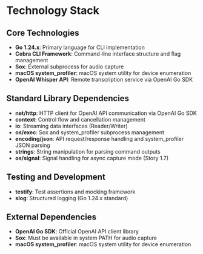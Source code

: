 # Technology Stack

## Core Technologies

- **Go 1.24.x**: Primary language for CLI implementation
- **Cobra CLI Framework**: Command-line interface structure and flag management
- **Sox**: External subprocess for audio capture
- **macOS system_profiler**: macOS system utility for device enumeration
- **OpenAI Whisper API**: Remote transcription service via OpenAI Go SDK

## Standard Library Dependencies

- **net/http**: HTTP client for OpenAI API communication via OpenAI Go SDK
- **context**: Control flow and cancellation management
- **io**: Streaming data interfaces (Reader/Writer)
- **os/exec**: Sox and system_profiler subprocess management
- **encoding/json**: API request/response handling and system_profiler JSON parsing
- **strings**: String manipulation for parsing command outputs
- **os/signal**: Signal handling for async capture mode (Story 1.7)

## Testing and Development

- **testify**: Test assertions and mocking framework
- **slog**: Structured logging (Go 1.24.x standard)

## External Dependencies

- **OpenAI Go SDK**: Official OpenAI API client library
- **Sox**: Must be available in system PATH for audio capture
- **macOS system_profiler**: macOS system utility for device enumeration
